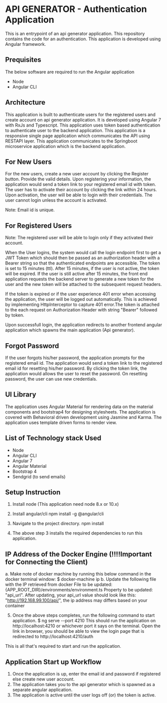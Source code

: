 # API GENERATOR - Authentication Application

This is an entrypoint of an api generator application. This repository contains the code for an authentication. This application is developed using Angular framework. 

## Prequisites

The below software are required to run the Angular application

- Node 
- Angular CLI

## Architecture

This application is built to authenticate users for the registered users and create account on api generator application. It is developed using Angular 7 with RxJs and Typescript. This application uses token based authentication to authenticate user to the backend application.
This application is a responsive single page application which communicates the API using RESTAPI layer. This application communicates to the Springboot microservice application which is the backend application.

## For New Users

For the new users, create a new user account by clicking the Register button. Provide the valid details. Upon registering your information, the application would send a token link to your registered email id with token. The user has to activate their account by clicking the link within 24 hours. Upon activation, the user will be able to login with their credentials. The user cannot login unless the account is activated.  

Note: Email id is unique. 

## For Registered Users

Note: The registered user will be able to login only if they activated their account. 

When the User logins, the system would call the login endpoint first to get a JWT Token which should then be passed as an authorization header with a Bearer string so that the authenticated endpoints are accessible. The token is set to 15 minutes (ttl).  After 15 minutes, if the user is not active, the token will be expired. If the user is still active after 15 minutes, the front end application requests the backend server to generate a new token for the user and the new token will be attached to the subsequent request headers.

If the token is expired or if the user experience 401 error when accessing the application, the user will be logged out automatically. This is achieved by implementing HttpInterceptor to capture 401 error.The token is attached to the each request on Authorization Header with string "Bearer" followed by token. 

 Upon successfull login, the application redirects to another frontend angular application which spawns the main application (Api generator). 


## Forgot Password

If the user forgots his/her password, the application prompts for the registered email id. The application would send a token link to the registered email id for resetting his/her password. By clicking the token link, the application would allows the user to reset the password. On resetting password, the user can use new credentials.

 ## UI Library

The application uses Angular Material for rendering data on the material components and bootstrap4 for designing stylesheets. The application is covered with Behavioral driven development using Jasmine and Karma. The application uses template driven forms to render view.

## List of Technology stack Used
- Node                   
- Angular CLI        
- Angular 7
- Angular Material
- Bootstrap 4
- Sendgrid (to send emails)

## Setup Instruction
 
1. Install node (This application need node 8.x or 10.x)

2. Install angular/cli 
    npm install -g @angular/cli
3. Navigate to the project directory.
        npm install
4. The above step 3 installs the required dependencies to run this application.

## IP Address of the Docker Engine (!!!!Important for Connecting the Client)
a. Make note of docker machine by running this below command in the docker terminal window:
$ docker-machine ip
b. Update the following file with the IP retrieved from docker
    File to be updated: {APP_ROOT_DIR}/environments/environment.ts
    Property to be updated: "api_url".
     After updating, your api_url value should look like this: "http://192.168.99.100/api/",
     the ip address may differs based on your container

5. Once the above steps completes, run the following command to start application.
    $ ng serve --port 4210
    This should run the application on http://localhost:4210 or whichever port it says on the terminal.
    Open the link in browser, you should be able to view the login page that is redirected to http://localhost:4210/auth

This is all that's required to start and run the application.

## Application Start up Workflow

1. Once the application is up, enter the email id and password if registered else create new user account.
2. The application takes you to the api generator which is spawned as a separate angular application.
3. The application is active until the user logs off (or) the token is active.
 
